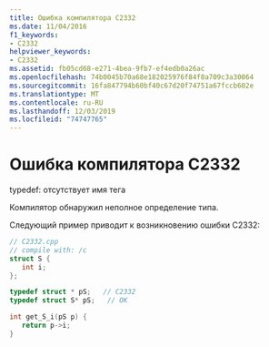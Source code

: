 ```yaml
---
title: Ошибка компилятора C2332
ms.date: 11/04/2016
f1_keywords:
- C2332
helpviewer_keywords:
- C2332
ms.assetid: fb05cd68-e271-4bea-9fb7-ef4edb0a26ac
ms.openlocfilehash: 74b0045b70a68e182025976f84f8a709c3a30064
ms.sourcegitcommit: 16fa847794b60bf40c67d20f74751a67fccb602e
ms.translationtype: MT
ms.contentlocale: ru-RU
ms.lasthandoff: 12/03/2019
ms.locfileid: "74747765"
---
```

# <a name="compiler-error-c2332"></a>Ошибка компилятора C2332

typedef: отсутствует имя тега

Компилятор обнаружил неполное определение типа.

Следующий пример приводит к возникновению ошибки C2332:

```cpp
// C2332.cpp
// compile with: /c
struct S {
   int i;
};

typedef struct * pS;   // C2332
typedef struct S* pS;   // OK

int get_S_i(pS p) {
   return p->i;
}
```
